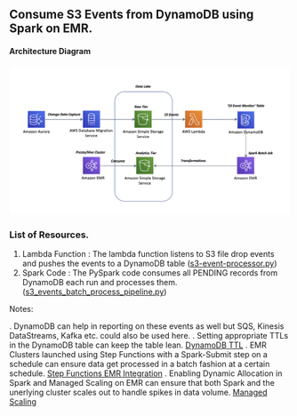 ## Consume S3 Events from DynamoDB using Spark on EMR.

#### Architecture Diagram

![Architecture Diagram](./images/spark_consume_s3_events.png?raw=true "Architecture Diagram")

### List of Resources.

1. Lambda Function : The lambda function listens to S3 file drop events and pushes the events to a DynamoDB table ([s3-event-processor.py](lambda/s3-event-processor.py))
2. Spark Code : The PySpark code consumes all PENDING records from DynamoDB each run and processes them. ([s3_events_batch_process_pipeline.py](spark/s3_events_batch_process_pipeline.py))

Notes:

. DynamoDB can help in reporting on these events as well but SQS, Kinesis DataStreams, Kafka etc. could also be used here. 
. Setting appropriate TTLs in the DynamoDB table can keep the table lean. [DynamoDB TTL](https://docs.aws.amazon.com/amazondynamodb/latest/developerguide/TTL.html)
. EMR Clusters launched using Step Functions with a Spark-Submit step on a schedule can ensure data get processed in a batch fashion at a certain schedule. [Step Functions EMR Integration](https://docs.aws.amazon.com/step-functions/latest/dg/connect-emr.html)
. Enabling Dynamic Allocation in Spark and Managed Scaling on EMR can ensure that both Spark and the unerlying cluster scales out to handle spikes in data volume. [Managed Scaling](https://docs.aws.amazon.com/emr/latest/ManagementGuide/emr-managed-scaling.html)
